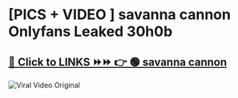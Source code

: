 
 # [PICS + VIDEO ] savanna cannon Onlyfans Leaked 30h0b

## <h2><a href="https://clipsfans.com/savanna_cannon&ref=git">🔗 Click to LINKS ⏩⏩ 👉 🟢 savanna cannon </a></h2>

<a href="https://clipsfans.com/savanna_cannon&ref=git" rel="nofollow" data-target="animated-image.originalLink"><img src="https://i.ibb.co.com/xMMVF88/686577567.gif" alt="Viral Video Original" style="max-width: 100%; display: inline-block;" data-target="animated-image.originalImage"></a>

